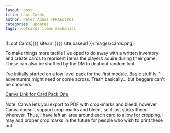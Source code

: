 ```yaml
---
layout: post
title: Loot Cards
author: Peter Adams (PRAEst76)
categories: updates
tags: lootcards items mechanics
---
```

![Loot Cards]({{ site.url }}{{ site.baseurl }}/images/cards.png)

To make things more tactile I've oped to do away with a written inventory and create cards to reprisent items the players aquire during their game. These can also be shuffled by the DM to deal out random loot.

<!--more-->

I've initially started on a low level pack for the first module. Basic stuff lvl 1 adventurers might need or come across. Trash basically... but beggars can't be choosers.

[Canva Link for Card Pack One](https://www.canva.com/design/DAGwKx_J5Fk/vtpJrH37aBqG3ktHuO6mGw/edit?utm_content=DAGwKx_J5Fk&utm_campaign=designshare&utm_medium=link2&utm_source=sharebutton)

Note: Canva lets you export to PDF with crop-marks and bleed, however Canva doesn't support crop-marks and bleed, so it just sticks them wherever. Thus, I have left an area around each card to allow for cropping. I may add proper crop marks in the future for people who wish to print these out.
